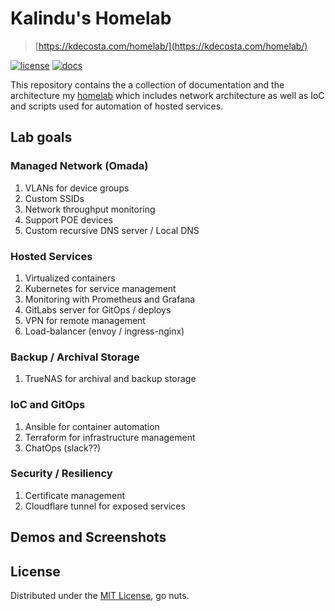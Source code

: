 # Kalindu's Homelab
> [https://kdecosta.com/homelab/](https://kdecosta.com/homelab/)

[![license](https://img.shields.io/badge/license-MIT-orange)](https://github.com/kalindudc/homelab/blob/main/LICENSE) [![docs](https://img.shields.io/website?down_color=red&down_message=down&label=docs&up_color=green&up_message=up&url=https%3A%2F%2Fkdecosta.com%2Fhomelab%2F)](https://kdecosta.com/homelab/)

This repository contains the a collection of documentation and the architecture my [homelab](https://www.reddit.com/r/homelab/wiki/introduction/) which includes network architecture as well as IoC and scripts used for automation of hosted services.

## Lab goals

### Managed Network (Omada)
1. VLANs for device groups
2. Custom SSIDs
3. Network throughput monitoring
4. Support POE devices
5. Custom recursive DNS server / Local DNS

### Hosted Services
1. Virtualized containers
2. Kubernetes for service management
3. Monitoring with Prometheus and Grafana
4. GitLabs server for GitOps / deploys
5. VPN for remote management
6. Load-balancer (envoy / ingress-nginx)

### Backup / Archival Storage
1. TrueNAS for archival and backup storage

### IoC and GitOps
1. Ansible for container automation
2. Terraform for infrastructure management
3. ChatOps (slack??)

### Security / Resiliency
1. Certificate management
2. Cloudflare tunnel for exposed services

## Demos and Screenshots

## License

Distributed under the [MIT License](https://github.com/kalindudc/homelab/blob/main/LICENSE), go nuts.




